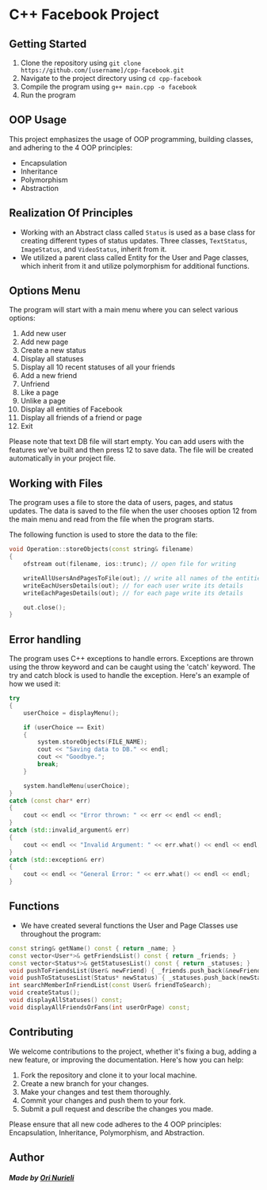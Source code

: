 # C++ Facebook Project

## Getting Started

1. Clone the repository using `git clone https://github.com/[username]/cpp-facebook.git`
2. Navigate to the project directory using `cd cpp-facebook`
3. Compile the program using `g++ main.cpp -o facebook`
4. Run the program 

## OOP Usage

This project emphasizes the usage of OOP programming, building classes, and adhering to the 4 OOP principles: 
- Encapsulation
- Inheritance
- Polymorphism
- Abstraction

## Realization Of Principles

- Working with an Abstract class called `Status` is used as a base class for creating different types of status updates. Three classes, `TextStatus`, `ImageStatus`, and `VideoStatus`, inherit from it.
- We utilized a parent class called Entity for the User and Page classes, which inherit from it and utilize polymorphism for additional functions.

## Options Menu
The program will start with a main menu where you can select various options:

1. Add new user
2. Add new page
3. Create a new status
4. Display all statuses
5. Display all 10 recent statuses of all your friends
6. Add a new friend
7. Unfriend
8. Like a page
9. Unlike a page
10. Display all entities of Facebook
11. Display all friends of a friend or page
12. Exit

Please note that text DB file will start empty. 
You can add users with the features we've built and then press 12 to save data.
The file will be created automatically in your project file.

## Working with Files

The program uses a file to store the data of users, pages, and status updates. 
The data is saved to the file when the user chooses option 12 from the main menu 
and read from the file when the program starts. 

The following function is used to store the data to the file:
```C++
void Operation::storeObjects(const string& filename)
{
	ofstream out(filename, ios::trunc); // open file for writing

	writeAllUsersAndPagesToFile(out); // write all names of the entities (users and pages)
	writeEachUsersDetails(out); // for each user write its details
	writeEachPagesDetails(out); // for each page write its details

	out.close();
}
```

## Error handling
The program uses C++ exceptions to handle errors. 
Exceptions are thrown using the throw keyword and can be caught using the 'catch' keyword. 
The try and catch block is used to handle the exception. 
Here's an example of how we used it:

```C++
try
{
	userChoice = displayMenu();

	if (userChoice == Exit)
	{
		system.storeObjects(FILE_NAME);
		cout << "Saving data to DB." << endl;
		cout << "Goodbye.";
		break;
	}

	system.handleMenu(userChoice);
}
catch (const char* err)
{
	cout << endl << "Error thrown: " << err << endl << endl;
}
catch (std::invalid_argument& err)
{
	cout << endl << "Invalid Argument: " << err.what() << endl << endl;
}
catch (std::exception& err)
{
	cout << endl << "General Error: " << err.what() << endl << endl;
}
```

## Functions 
- We have created several functions the User and Page Classes use throughout the program:

```C++
const string& getName() const { return _name; }
const vector<User*>& getFriendsList() const { return _friends; }
const vector<Status*>& getStatusesList() const { return _statuses; }
void pushToFriendsList(User& newFriend) { _friends.push_back(&newFriend); }
void pushToStatusesList(Status* newStatus) { _statuses.push_back(newStatus); }
int searchMemberInFriendList(const User& friendToSearch);
void createStatus();
void displayAllStatuses() const;
void displayAllFriendsOrFans(int userOrPage) const;
```
  
 ## Contributing

We welcome contributions to the project, whether it's fixing a bug, adding a new feature, or improving the documentation. Here's how you can help:

1. Fork the repository and clone it to your local machine.
2. Create a new branch for your changes.
3. Make your changes and test them thoroughly.
4. Commit your changes and push them to your fork.
5. Submit a pull request and describe the changes you made.

Please ensure that all new code adheres to the 4 OOP principles: Encapsulation, Inheritance, Polymorphism, and Abstraction.


## Author

##### Made by [Ori Nurieli](https://github.com/orinurieli)  

